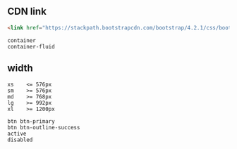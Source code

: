 ## CDN link
```html
<link href="https://stackpath.bootstrapcdn.com/bootstrap/4.2.1/css/bootstrap.min.css" rel="stylesheet" integrity="sha384-GJzZqFGwb1QTTN6wy59ffF1BuGJpLSa9DkKMp0DgiMDm4iYMj70gZWKYbI706tWS" crossorigin="anonymous">
```


```text
container
container-fluid
```


## width
```text
xs    <= 576px
sm    >= 576px
md    >= 768px
lg    >= 992px
xl    >= 1200px
```


```text
btn btn-primary
btn btn-outline-success
active
disabled
```
